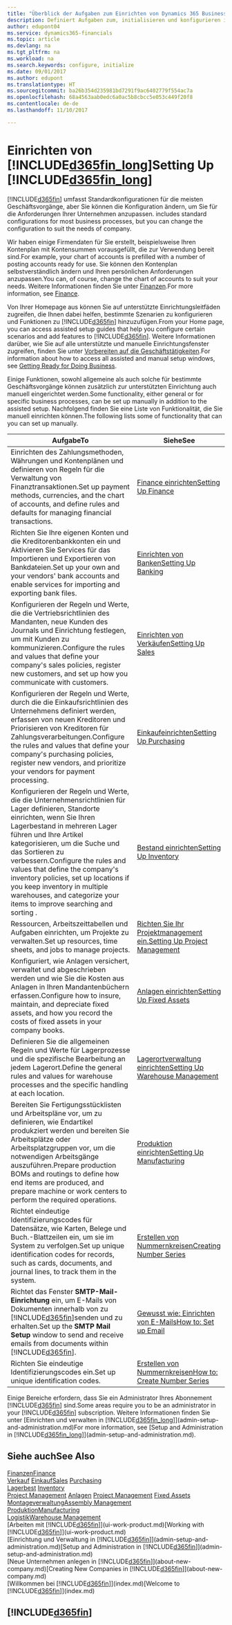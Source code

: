 ```yaml
---
title: "Überblick der Aufgaben zum Einrichten von Dynamics 365 Business edition | Microsoft Docs"
description: Definiert Aufgaben zum, initialisieren und konfigurieren in Dynamics 365 Business edition, um Ihren Anforderungen zu entsprechen.
author: edupont04
ms.service: dynamics365-financials
ms.topic: article
ms.devlang: na
ms.tgt_pltfrm: na
ms.workload: na
ms.search.keywords: configure, initialize
ms.date: 09/01/2017
ms.author: edupont
ms.translationtype: HT
ms.sourcegitcommit: ba26b354d235981bd7291f9ac6402779f554ac7a
ms.openlocfilehash: 68a4563aab0edc6a0ac5b8cbcc5e053c449f20f8
ms.contentlocale: de-de
ms.lasthandoff: 11/10/2017

---
```

# <a name="setting-up-included365finlongincludesd365finlongmdmd"></a><span data-ttu-id="30195-103">Einrichten von [!INCLUDE[d365fin_long](includes/d365fin_long_md.md)]</span><span class="sxs-lookup"><span data-stu-id="30195-103">Setting Up [!INCLUDE[d365fin_long](includes/d365fin_long_md.md)]</span></span>
[!INCLUDE[d365fin](includes/d365fin_md.md)]<span data-ttu-id="30195-104"> umfasst Standardkonfigurationen für die meisten Geschäftsvorgänge, aber Sie können die Konfiguration ändern, um Sie für die Anforderungen Ihrer Unternehmen anzupassen.</span><span class="sxs-lookup"><span data-stu-id="30195-104"> includes standard configurations for most business processes, but you can change the configuration to suit the needs of company.</span></span>

<span data-ttu-id="30195-105">Wir haben einige Firmendaten für Sie erstellt, beispielsweise Ihren Kontenplan mit Kontensummen vorausgefüllt, die zur Verwendung bereit sind.</span><span class="sxs-lookup"><span data-stu-id="30195-105">For example, your chart of accounts is prefilled with a number of posting accounts ready for use.</span></span> <span data-ttu-id="30195-106">Sie können den Kontenplan selbstverständlich ändern und Ihren persönlichen Anforderungen anzupassen.</span><span class="sxs-lookup"><span data-stu-id="30195-106">You can, of course, change the chart of accounts to suit your needs.</span></span> <span data-ttu-id="30195-107">Weitere Informationen finden Sie unter [Finanzen](finance.md).</span><span class="sxs-lookup"><span data-stu-id="30195-107">For more information, see [Finance](finance.md).</span></span>

<span data-ttu-id="30195-108">Von Ihrer Homepage aus können Sie auf unterstützte Einrichtungsleitfäden zugreifen, die Ihnen dabei helfen, bestimmte Szenarien zu konfigurieren und Funktionen zu [!INCLUDE[d365fin](includes/d365fin_md.md)] hinzuzufügen.</span><span class="sxs-lookup"><span data-stu-id="30195-108">From your Home page, you can access assisted setup guides that help you configure certain scenarios and add features to [!INCLUDE[d365fin](includes/d365fin_md.md)].</span></span> <span data-ttu-id="30195-109">Weitere Informationen darüber, wie Sie auf alle unterstützte und manuelle Einrichtungsfenster zugreifen, finden Sie unter [Vorbereiten auf die Geschäftstätigkeiten](ui-get-ready-business.md).</span><span class="sxs-lookup"><span data-stu-id="30195-109">For information about how to access all assisted and manual setup windows, see [Getting Ready for Doing Business](ui-get-ready-business.md).</span></span>

<span data-ttu-id="30195-110">Einige Funktionen, sowohl allgemeine als auch solche für bestimmte Geschäftsvorgänge können zusätzlich zur unterstützten Einrichtung auch manuell eingerichtet werden.</span><span class="sxs-lookup"><span data-stu-id="30195-110">Some functionality, either general or for specific business processes, can be set up manually in addition to the assisted setup.</span></span> <span data-ttu-id="30195-111">Nachfolgend finden Sie eine Liste von Funktionalität, die Sie manuell einrichten können.</span><span class="sxs-lookup"><span data-stu-id="30195-111">The following lists some of functionality that can you can set up manually.</span></span>

| <span data-ttu-id="30195-112">Aufgabe</span><span class="sxs-lookup"><span data-stu-id="30195-112">To</span></span> | <span data-ttu-id="30195-113">Siehe</span><span class="sxs-lookup"><span data-stu-id="30195-113">See</span></span> |
| --- | --- |
| <span data-ttu-id="30195-114">Einrichten des Zahlungsmethoden, Währungen und Kontenplänen und definieren von Regeln für die Verwaltung von Finanztransaktionen.</span><span class="sxs-lookup"><span data-stu-id="30195-114">Set up payment methods, currencies, and the chart of accounts, and define rules and defaults for managing financial transactions.</span></span> |[<span data-ttu-id="30195-115">Finance einrichten</span><span class="sxs-lookup"><span data-stu-id="30195-115">Setting Up Finance</span></span>](finance-setup-finance.md) |
| <span data-ttu-id="30195-116">Richten Sie Ihre eigenen Konten und die Kreditorenbankkonten ein und Aktivieren Sie Services für das Importieren und Exportieren von Bankdateien.</span><span class="sxs-lookup"><span data-stu-id="30195-116">Set up your own and your vendors' bank accounts and enable services for importing and exporting bank files.</span></span> |[<span data-ttu-id="30195-117">Einrichten von Banken</span><span class="sxs-lookup"><span data-stu-id="30195-117">Setting Up Banking</span></span>](bank-setup-banking.md) |
| <span data-ttu-id="30195-118">Konfigurieren der Regeln und Werte, die die Vertriebsrichtlinien des Mandanten, neue Kunden des Journals und Einrichtung festlegen, um mit Kunden zu kommunizieren.</span><span class="sxs-lookup"><span data-stu-id="30195-118">Configure the rules and values that define your company's sales policies, register new customers, and set up how you communicate with customers.</span></span> |[<span data-ttu-id="30195-119">Einrichten von Verkäufen</span><span class="sxs-lookup"><span data-stu-id="30195-119">Setting Up Sales</span></span>](sales-setup-sales.md) |
| <span data-ttu-id="30195-120">Konfigurieren der Regeln und Werte, durch die die Einkaufsrichtlinien des Unternehmens definiert werden, erfassen von neuen Kreditoren und Priorisieren von Kreditoren für Zahlungsverarbeitungen.</span><span class="sxs-lookup"><span data-stu-id="30195-120">Configure the rules and values that define your company's purchasing policies, register new vendors, and prioritize your vendors for payment processing.</span></span> |[<span data-ttu-id="30195-121">Einkaufeinrichten</span><span class="sxs-lookup"><span data-stu-id="30195-121">Setting Up Purchasing</span></span>](purchasing-setup-purchasing.md) |
| <span data-ttu-id="30195-122">Konfigurieren der Regeln und Werte, die die Unternehmensrichtlinien für Lager definieren, Standorte einrichten, wenn Sie Ihren Lagerbestand in mehreren Lager führen und Ihre Artikel kategorisieren, um die Suche und das Sortieren zu verbessern.</span><span class="sxs-lookup"><span data-stu-id="30195-122">Configure the rules and values that define the company's inventory policies, set up locations if you keep inventory in multiple warehouses, and categorize your items to improve searching and sorting .</span></span> |[<span data-ttu-id="30195-123">Bestand einrichten</span><span class="sxs-lookup"><span data-stu-id="30195-123">Setting Up Inventory</span></span>](inventory-setup-inventory.md) |
| <span data-ttu-id="30195-124">Ressourcen, Arbeitszeittabellen und Aufgaben einrichten, um Projekte zu verwalten.</span><span class="sxs-lookup"><span data-stu-id="30195-124">Set up resources, time sheets, and jobs to manage projects.</span></span> |[<span data-ttu-id="30195-125">Richten Sie Ihr Projektmanagement ein.</span><span class="sxs-lookup"><span data-stu-id="30195-125">Setting Up Project Management</span></span>](projects-setup-projects.md) |
| <span data-ttu-id="30195-126">Konfiguriert, wie Anlagen versichert, verwaltet und abgeschrieben werden und wie Sie die Kosten aus Anlagen in Ihren Mandantenbüchern erfassen.</span><span class="sxs-lookup"><span data-stu-id="30195-126">Configure how to insure, maintain, and depreciate fixed assets, and how you record the costs of fixed assets in your company books.</span></span> |[<span data-ttu-id="30195-127">Anlagen einrichten</span><span class="sxs-lookup"><span data-stu-id="30195-127">Setting Up Fixed Assets</span></span>](fa-setup.md) |
|<span data-ttu-id="30195-128">Definieren Sie die allgemeinen Regeln und Werte für Lagerprozesse und die spezifische Bearbeitung an jedem Lagerort.</span><span class="sxs-lookup"><span data-stu-id="30195-128">Define the general rules and values for warehouse processes and the specific handling at each location.</span></span>|[<span data-ttu-id="30195-129">Lagerortverwaltung einrichten</span><span class="sxs-lookup"><span data-stu-id="30195-129">Setting Up Warehouse Management</span></span>](warehouse-setup-warehouse.md)|
|<span data-ttu-id="30195-130">Bereiten Sie Fertigungsstücklisten und Arbeitspläne vor, um zu definieren, wie Endartikel produkziert werden und bereiten Sie Arbeitsplätze oder Arbeitsplatzgruppen vor, um die notwendigen Arbeitsgänge auszuführen.</span><span class="sxs-lookup"><span data-stu-id="30195-130">Prepare production BOMs and routings to define how end items are produced, and prepare machine or work centers to perform the required operations.</span></span>|[<span data-ttu-id="30195-131">Produktion einrichten</span><span class="sxs-lookup"><span data-stu-id="30195-131">Setting Up Manufacturing</span></span>](production-configure-production-processes.md)|
| <span data-ttu-id="30195-132">Richtet eindeutige Identifizierungscodes für Datensätze, wie Karten, Belege und Buch.-Blattzeilen ein, um sie im System zu verfolgen.</span><span class="sxs-lookup"><span data-stu-id="30195-132">Set up unique identification codes for records, such as cards, documents, and journal lines, to track them in the system.</span></span> |[<span data-ttu-id="30195-133">Erstellen von Nummernkreisen</span><span class="sxs-lookup"><span data-stu-id="30195-133">Creating Number Series</span></span>](ui-create-number-series.md) |
| <span data-ttu-id="30195-134">Richtet das Fenster **SMTP-Mail-Einrichtung** ein, um E-Mails von Dokumenten innerhalb von zu [!INCLUDE[d365fin](includes/d365fin_md.md)]senden und zu erhalten.</span><span class="sxs-lookup"><span data-stu-id="30195-134">Set up the **SMTP Mail Setup** window to send and receive emails from documents within [!INCLUDE[d365fin](includes/d365fin_md.md)].</span></span> |[<span data-ttu-id="30195-135">Gewusst wie: Einrichten von E-Mails</span><span class="sxs-lookup"><span data-stu-id="30195-135">How to: Set up Email</span></span>](madeira-how-setup-email.md) |
| <span data-ttu-id="30195-136">Richten Sie eindeutige Identifizierungscodes ein.</span><span class="sxs-lookup"><span data-stu-id="30195-136">Set up unique identification codes.</span></span> |[<span data-ttu-id="30195-137">Erstellen von Nummernkreisen</span><span class="sxs-lookup"><span data-stu-id="30195-137">How to: Create Number Series</span></span>](ui-create-number-series.md) |

<span data-ttu-id="30195-138">Einige Bereiche erfordern, dass Sie ein Administrator Ihres Abonnement [!INCLUDE[d365fin](includes/d365fin_md.md)] sind.</span><span class="sxs-lookup"><span data-stu-id="30195-138">Some areas require you to be an administrator in your [!INCLUDE[d365fin](includes/d365fin_md.md)] subscription.</span></span> <span data-ttu-id="30195-139">Weitere Informationen finden Sie unter [Einrichten und verwalten in [!INCLUDE[d365fin_long](includes/d365fin_long_md.md)]](admin-setup-and-administration.md)</span><span class="sxs-lookup"><span data-stu-id="30195-139">For more information, see [Setup and Administration in [!INCLUDE[d365fin_long](includes/d365fin_long_md.md)]](admin-setup-and-administration.md).</span></span>  

## <a name="see-also"></a><span data-ttu-id="30195-140">Siehe auch</span><span class="sxs-lookup"><span data-stu-id="30195-140">See Also</span></span>
[<span data-ttu-id="30195-141">Finanzen</span><span class="sxs-lookup"><span data-stu-id="30195-141">Finance</span></span>](finance.md)  
<span data-ttu-id="30195-142">[Verkauf](sales-manage-sales.md)
[Einkauf](purchasing-manage-purchasing.md)</span><span class="sxs-lookup"><span data-stu-id="30195-142">[Sales](sales-manage-sales.md)
[Purchasing](purchasing-manage-purchasing.md)</span></span>  
<span data-ttu-id="30195-143">[Lagerbest](inventory-manage-inventory.md)  </span><span class="sxs-lookup"><span data-stu-id="30195-143">[Inventory](inventory-manage-inventory.md)  </span></span>  
<span data-ttu-id="30195-144">[Project Management](projects-manage-projects.md)
[Anlagen](fa-manage.md)  </span><span class="sxs-lookup"><span data-stu-id="30195-144">[Project Management](projects-manage-projects.md)
[Fixed Assets](fa-manage.md)  </span></span>  
[<span data-ttu-id="30195-145">Montageverwaltung</span><span class="sxs-lookup"><span data-stu-id="30195-145">Assembly Management</span></span>](assembly-assemble-items.md)  
[<span data-ttu-id="30195-146">Produktion</span><span class="sxs-lookup"><span data-stu-id="30195-146">Manufacturing</span></span>](production-manage-manufacturing.md)  
[<span data-ttu-id="30195-147">Logistik</span><span class="sxs-lookup"><span data-stu-id="30195-147">Warehouse Management</span></span>](warehouse-manage-warehouse.md)  
<span data-ttu-id="30195-148">[Arbeiten mit [!INCLUDE[d365fin](includes/d365fin_md.md)]](ui-work-product.md)</span><span class="sxs-lookup"><span data-stu-id="30195-148">[Working with [!INCLUDE[d365fin](includes/d365fin_md.md)]](ui-work-product.md)</span></span>  
<span data-ttu-id="30195-149">[Einrichtung und Verwaltung in [!INCLUDE[d365fin](includes/d365fin_md.md)]](admin-setup-and-administration.md)</span><span class="sxs-lookup"><span data-stu-id="30195-149">[Setup and Administration in [!INCLUDE[d365fin](includes/d365fin_md.md)]](admin-setup-and-administration.md)</span></span>  
<span data-ttu-id="30195-150">[Neue Unternehmen anlegen in [!INCLUDE[d365fin](includes/d365fin_md.md)]](about-new-company.md)</span><span class="sxs-lookup"><span data-stu-id="30195-150">[Creating New Companies in [!INCLUDE[d365fin](includes/d365fin_md.md)]](about-new-company.md)</span></span>  
<span data-ttu-id="30195-151">[Willkommen bei [!INCLUDE[d365fin](includes/d365fin_md.md)]](index.md)</span><span class="sxs-lookup"><span data-stu-id="30195-151">[Welcome to [!INCLUDE[d365fin](includes/d365fin_md.md)]](index.md)</span></span>  

## [!INCLUDE[d365fin](includes/free_trial_md.md)]

